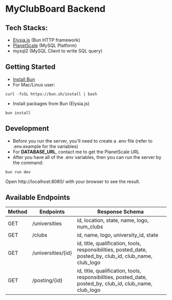 # MyClubBoard Backend

## Tech Stacks:

- [Elysia.js](https://elysiajs.com/) (Bun HTTP framework)
- [PlanetScale](https://planetscale.com/) (MySQL Platform)
- mysql2 (MySQL Client to write SQL query)

## Getting Started

- [Install Bun](https://bun.sh/docs/installation)
- For Mac/Linux user:

`curl -fsSL https://bun.sh/install | bash `

- Install packages from Bun (Elysia.js)

`bun install`

## Development

- Before you run the server, you'll need to create a .env file (refer to .env.example for the variables)
- For **DATABASE_URL**, contact me to get the PlanetScale URL
- After you have all of the .env variables, then you can run the server by the command:

```
bun run dev
```

Open http://localhost:8080/ with your browser to see the result.

## Available Endpoints
| Method  | Endpoints  | Response Schema |
| ------------- | ------------- | ------------- |
| GET  | /universities  | id, location, state, name, logo, num_clubs |
| GET | /clubs  | id, name, logo, university_id, state  |
| GET | /universities/{id}  | id, title, qualification, tools, responsibilities, posted_date, posted_by, club_id, club_name, club_logo  |
| GET | /posting/{id}  | id, title, qualification, tools, responsibilities, posted_date, posted_by, club_id, club_name, club_logo  |